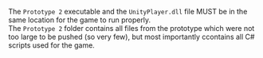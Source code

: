 The `Prototype 2` executable and the `UnityPlayer.dll` file MUST be in the same location for the game to run properly.  
The `Prototype 2` folder contains all files from the prototype which were not too large to be pushed (so very few), but most importantly ccontains all C# scripts used for the game.
